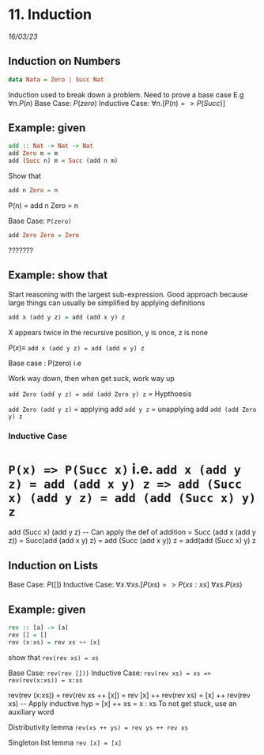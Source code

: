 # 11. Induction
_16/03/23_

## Induction on Numbers

```haskell
data Nata = Zero | Succ Nat

```

Induction used to break down a problem.
Need to prove a base case
E.g
$\forall n. P(n)$
Base Case: $P(zero)$
Inductive Case: $\forall n. [P(n) => P(Succ)]$


## Example: given
```haskell
add :: Nat -> Nat -> Nat
add Zero m = m
add (Succ n) m = Succ (add n m)
```

Show that
```haskell
add n Zero = n
```

P(n) = add n Zero = n

Base Case: `P(zero)`
```haskell
add Zero Zero = Zero
```

???????

## Example: show that 
Start reasoning with the largest sub-expression. Good approach because large things can usually be simplified by applying definitions
```haskell
add x (add y z) = add (add x y) z
```

X appears twice in the recursive position, y is once, z is none

$P(x) \equiv$ `add x (add y z) = add (add x y) z`

Base case : P(zero) i.e

Work way down, then when get suck, work way up

`add Zero (add y z) = add (add Zero y) z`
= Hypthoesis

`add Zero (add y z)`
= applying add
`add y z`
= unapplying add
`add (add Zero y) z`

### Inductive Case
`P(x) => P(Succ x)` i.e.
`add x (add y z) = add (add x y) z => add (Succ x) (add y z) = add (add (Succ x) y) z`
=

add (Succ x) (add y z)
-- Can apply the def of addition
= Succ (add x (add y z))
= Succ(add (add x y) z)
= add (Succ (add x y)) z
= add(add (Succ x) y) z


## Induction on Lists

Base Case: $P([])$ 
Inductive Case: $\forall x.\forall xs. [P(xs) => P(xs:xs]$
$\forall xs. P(xs)$ 

## Example: given
```haskell
rev :: [a] -> [a]
rev [] = []
rev (x:xs) = rev xs ++ [x]
```
show that
`rev(rev xs) = xs`

Base Case: `rev(rev []))`
Inductive Case: `rev(rev xs) = xs => rev(rev(x:xs)) = x:xs`

rev(rev (x:xs))
= rev(rev xs ++ [x]) 
= rev [x] ++ rev(rev xs)
= [x] ++ rev(rev xs)
-- Apply inductive hyp
= [x] ++ xs
= x : xs
To not get stuck, use an auxiliary word

Distributivity lemma
`rev(xs ++ ys) = rev ys ++ rev xs`

Singleton list lemma
`rev [x] = [x]`